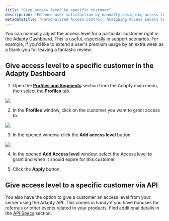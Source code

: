```yaml
---
title: "Give access level to specific customer"
description: "Enhance user satisfaction by manually assigning access levels to specific customers in Adapty, whether through the intuitive Adapty Dashboard interface or API integration. Learn how to personalize user experiences and optimize support interactions efficiently"
metadataTitle: "Personalized Access Control: Assigning Access Levels to Specific Customers in Adapty"
---
```


You can manually adjust the access level for a particular customer right in the Adapty Dashboard. This is useful, especially in support scenarios. For example, if you'd like to extend a user's premium usage by an extra week as a thank-you for leaving a fantastic review.

## Give access level to a specific customer in the Adapty Dashboard

1. Open the **[Profiles and Segments](https://app.adapty.io/placements)** section from the Adapty main menu, then select the **Profiles** tab.

   
<div style={{ textAlign: 'center' }}>
  <img 
    src="https://files.readme.io/444f659-profiles_list.png" 
    style={{ width: '700px', border: '1px solid grey' }}
  />
</div>




2. In the **Profiles** window, click on the customer you want to grant access to. 

   
<div style={{ textAlign: 'center' }}>
  <img 
    src="https://files.readme.io/96d0abf-add_access_level_to_customer.png" 
    style={{ width: '700px', border: '1px solid grey' }}
  />
</div>




3. In the opened window, click the **Add access level** button.

   
<div style={{ textAlign: 'center' }}>
  <img 
    src="https://files.readme.io/2379036-add_access_level_to_customer1.png" 
    style={{ width: '700px', border: '1px solid grey' }}
  />
</div>




4. In the opened **Add Access level** window, select the Access level to grant and when it should expire for this customer.

5. Click the **Apply** button.

## Give access level to a specific customer via API

You also have the option to give a customer an access level from your server using the Adapty API. This comes in handy if you have bonuses for referrals or other events related to your products. Find additional details in the [API Specs](server-side-api-specs#prolonggrant-a-subscription-for-a-user) section.